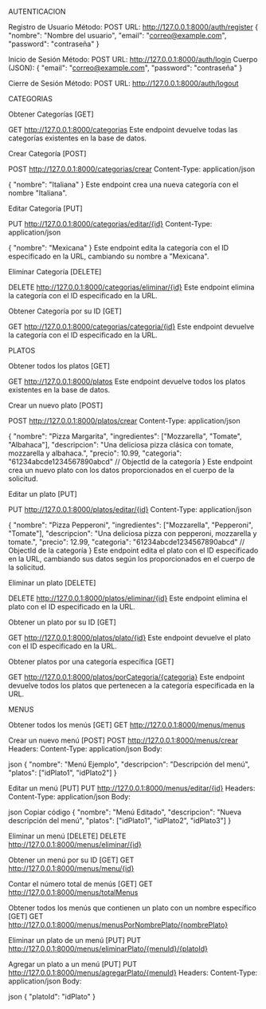 AUTENTICACION

Registro de Usuario
Método: POST
URL: http://127.0.0.1:8000/auth/register
{
  "nombre": "Nombre del usuario",
  "email": "correo@example.com",
  "password": "contraseña"
}


Inicio de Sesión
Método: POST
URL: http://127.0.0.1:8000/auth/login
Cuerpo (JSON):
{
  "email": "correo@example.com",
  "password": "contraseña"
}

Cierre de Sesión
Método: POST
URL: http://127.0.0.1:8000/auth/logout



CATEGORIAS

Obtener Categorías [GET]

GET http://127.0.0.1:8000/categorias
Este endpoint devuelve todas las categorías existentes en la base de datos.

Crear Categoría [POST]

POST http://127.0.0.1:8000/categorias/crear
Content-Type: application/json

{
  "nombre": "Italiana"
}
Este endpoint crea una nueva categoría con el nombre "Italiana".

Editar Categoría [PUT]

PUT http://127.0.0.1:8000/categorias/editar/{id}
Content-Type: application/json

{
  "nombre": "Mexicana"
}
Este endpoint edita la categoría con el ID especificado en la URL, cambiando su nombre a "Mexicana".

Eliminar Categoría [DELETE]

DELETE http://127.0.0.1:8000/categorias/eliminar/{id}
Este endpoint elimina la categoría con el ID especificado en la URL.

Obtener Categoría por su ID [GET]

GET http://127.0.0.1:8000/categorias/categoria/{id}
Este endpoint devuelve la categoría con el ID especificado en la URL.

PLATOS

Obtener todos los platos [GET]

GET http://127.0.0.1:8000/platos
Este endpoint devuelve todos los platos existentes en la base de datos.

Crear un nuevo plato [POST]

POST http://127.0.0.1:8000/platos/crear
Content-Type: application/json

{
  "nombre": "Pizza Margarita",
  "ingredientes": ["Mozzarella", "Tomate", "Albahaca"],
  "descripcion": "Una deliciosa pizza clásica con tomate, mozzarella y albahaca.",
  "precio": 10.99,
  "categoria": "61234abcde1234567890abcd"  // ObjectId de la categoría
}
Este endpoint crea un nuevo plato con los datos proporcionados en el cuerpo de la solicitud.

Editar un plato [PUT]

PUT http://127.0.0.1:8000/platos/editar/{id}
Content-Type: application/json

{
  "nombre": "Pizza Pepperoni",
  "ingredientes": ["Mozzarella", "Pepperoni", "Tomate"],
  "descripcion": "Una deliciosa pizza con pepperoni, mozzarella y tomate.",
  "precio": 12.99,
  "categoria": "61234abcde1234567890abcd"  // ObjectId de la categoría
}
Este endpoint edita el plato con el ID especificado en la URL, cambiando sus datos según los proporcionados en el cuerpo de la solicitud.

Eliminar un plato [DELETE]

DELETE http://127.0.0.1:8000/platos/eliminar/{id}
Este endpoint elimina el plato con el ID especificado en la URL.

Obtener un plato por su ID [GET]

GET http://127.0.0.1:8000/platos/plato/{id}
Este endpoint devuelve el plato con el ID especificado en la URL.

Obtener platos por una categoría específica [GET]

GET http://127.0.0.1:8000/platos/porCategoria/{categoria}
Este endpoint devuelve todos los platos que pertenecen a la categoría especificada en la URL.

MENUS

Obtener todos los menús [GET]
GET http://127.0.0.1:8000/menus/menus

Crear un nuevo menú [POST]
POST http://127.0.0.1:8000/menus/crear
Headers: Content-Type: application/json
Body:

json
{
  "nombre": "Menú Ejemplo",
  "descripcion": "Descripción del menú",
  "platos": ["idPlato1", "idPlato2"]
}

Editar un menú [PUT]
PUT http://127.0.0.1:8000/menus/editar/{id}
Headers: Content-Type: application/json
Body:

json
Copiar código
{
  "nombre": "Menú Editado",
  "descripcion": "Nueva descripción del menú",
  "platos": ["idPlato1", "idPlato2", "idPlato3"]
}

Eliminar un menú [DELETE]
DELETE http://127.0.0.1:8000/menus/eliminar/{id}

Obtener un menú por su ID [GET]
GET http://127.0.0.1:8000/menus/menu/{id}

Contar el número total de menús [GET]
GET http://127.0.0.1:8000/menus/totalMenus

Obtener todos los menús que contienen un plato con un nombre específico [GET]
GET http://127.0.0.1:8000/menus/menusPorNombrePlato/{nombrePlato}

Eliminar un plato de un menú [PUT]
PUT http://127.0.0.1:8000/menus/eliminarPlato/{menuId}/{platoId}

Agregar un plato a un menú [PUT]
PUT http://127.0.0.1:8000/menus/agregarPlato/{menuId}
Headers: Content-Type: application/json
Body:

json
{
  "platoId": "idPlato"
}